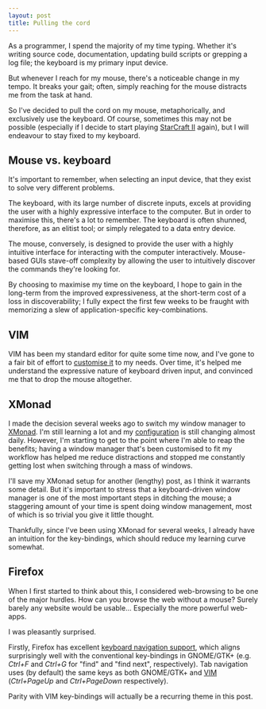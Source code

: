 ```yaml
---
layout: post
title: Pulling the cord
---
```

As a programmer, I spend the majority of my time typing. Whether it's writing source code, documentation, updating build scripts or grepping a log file; the keyboard is my primary input device.

But whenever I reach for my mouse, there's a noticeable change in my tempo. It breaks your gait; often, simply reaching for the mouse distracts me from the task at hand.

So I've decided to pull the cord on my mouse, metaphorically, and exclusively use the keyboard. Of course, sometimes this may not be possible (especially if I decide to start playing [StarCraft II](http://battle.net/sc2) again), but I will endeavour to stay fixed to my keyboard.

## Mouse vs. keyboard

It's important to remember, when selecting an input device, that they exist to solve very different problems.

The keyboard, with its large number of discrete inputs, excels at providing the user with a highly expressive interface to the computer. But in order to maximise this, there's a lot to remember. The keyboard is often shunned, therefore, as an elitist tool; or simply relegated to a data entry device.

The mouse, conversely, is designed to provide the user with a highly intuitive interface for interacting with the computer interactively. Mouse-based GUIs stave-off complexity by allowing the user to intuitively discover the commands they're looking for.

By choosing to maximise my time on the keyboard, I hope to gain in the long-term from the improved expressiveness, at the short-term cost of a loss in discoverability; I fully expect the first few weeks to be fraught with memorizing a slew of application-specific key-combinations.

## VIM

VIM has been my standard editor for quite some time now, and I've gone to a fair bit of effort to [customise it](https://github.com/nicktelford/dotfiles/tree/master/src/.vimrc) to my needs. Over time, it's helped me understand the expressive nature of keyboard driven input, and convinced me that to drop the mouse altogether. 


## XMonad

I made the decision several weeks ago to switch my window manager to [XMonad](http://xmonad.org). I'm still learning a lot and my [configuration](http://github.com/nicktelford/dotfiles/tree/master/src/.xmonad/) is still changing almost daily. However, I'm starting to get to the point where I'm able to reap the benefits; having a window manager that's been customised to fit my workflow has helped me reduce distractions and stopped me constantly getting lost when switching through a mass of windows.

I'll save my XMonad setup for another (lengthy) post, as I think it warrants some detail. But it's important to stress that a keyboard-driven window manager is one of the most important steps in ditching the mouse; a staggering amount of your time is spent doing window management, most of which is so trivial you give it little thought.

Thankfully, since I've been using XMonad for several weeks, I already have an intuition for the key-bindings, which should reduce my learning curve somewhat.

## Firefox

When I first started to think about this, I considered web-browsing to be one of the major hurdles. How can you browse the web without a mouse? Surely barely any website would be usable... Especially the more powerful web-apps.

I was pleasantly surprised.

Firstly, Firefox has excellent [keyboard navigation support](http://support.mozilla.org/en-US/kb/keyboard-shortcuts-perform-firefox-tasks-quickly), which aligns surprisingly well with the conventional key-bindings in GNOME/GTK+ (e.g. _Ctrl+F_ and _Ctrl+G_ for "find" and "find next", respectively). Tab navigation uses (by default) the same keys as both GNOME/GTK+ and [VIM](http://vim.org) (_Ctrl+PageUp_ and _Ctrl+PageDown_ respectively).

Parity with VIM key-bindings will actually be a recurring theme in this post.


